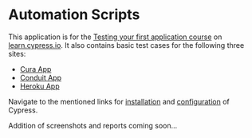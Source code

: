 # Automation Scripts

This application is for the [Testing your first application course](https://learn.cypress.io/testing-your-first-application) on [learn.cypress.io](https://learn.cypress.io/).
It also contains basic test cases for the following three sites:

* [Cura App](https://katalon-demo-cura.herokuapp.com)
* [Conduit App](http://react-redux.realworld.io/#/login)
* [Heroku App](https://the-internet.herokuapp.com/)


Navigate to the mentioned links for [installation](https://docs.cypress.io/guides/getting-started/installing-cypress) and [configuration](https://docs.cypress.io/guides/getting-started/opening-the-app) of Cypress.

Addition of screenshots and reports coming soon...